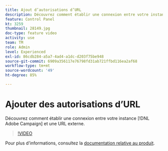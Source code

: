 ```yaml
---
title: Ajout d’autorisations d’URL
description: Découvrez comment établir une connexion entre votre instance Adobe Campaign et une URL externe.
feature: Control Panel
kt: 3259
thumbnail: 28149.jpg
doc-type: feature video
activity: use
team: TM
role: Admin
level: Experienced
exl-id: 86cdb284-a5a7-4ad4-a1dc-d203f75be948
source-git-commit: 6909a356117e76798fd31ab721ffbd116ea2af68
workflow-type: tm+mt
source-wordcount: '49'
ht-degree: 85%

---
```


# Ajouter des autorisations d’URL

Découvrez comment établir une connexion entre votre instance [!DNL Adobe Campaign] et une URL externe.

>[!VIDEO](https://video.tv.adobe.com/v/28149?quality=12)

Pour plus d’informations, consultez la [documentation relative au produit](https://experienceleague.adobe.com/docs/control-panel/using/performance-monitoring/url-permissions.html).
